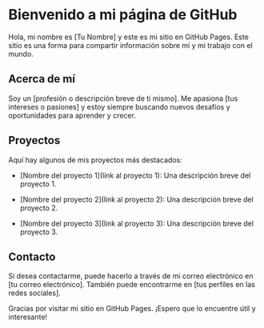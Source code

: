 # Bienvenido a mi página de GitHub



Hola, mi nombre es [Tu Nombre] y este es mi sitio en GitHub Pages. Este sitio es una forma para compartir información sobre mí y mi trabajo con el mundo.



## Acerca de mí



Soy un [profesión o descripción breve de ti mismo]. Me apasiona [tus intereses o pasiones] y estoy siempre buscando nuevos desafíos y oportunidades para aprender y crecer.



## Proyectos



Aquí hay algunos de mis proyectos más destacados:



- [Nombre del proyecto 1](link al proyecto 1): Una descripción breve del proyecto 1.

- [Nombre del proyecto 2](link al proyecto 2): Una descripción breve del proyecto 2.

- [Nombre del proyecto 3](link al proyecto 3): Una descripción breve del proyecto 3.



## Contacto



Si desea contactarme, puede hacerlo a través de mi correo electrónico en [tu correo electrónico]. También puede encontrarme en [tus perfiles en las redes sociales].



Gracias por visitar mi sitio en GitHub Pages. ¡Espero que lo encuentre útil y interesante!
